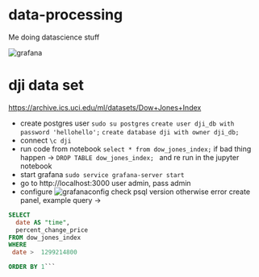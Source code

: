 # data-processing
Me doing datascience stuff

![grafana](https://imgur.com/aeByVIz)

# dji data set
https://archive.ics.uci.edu/ml/datasets/Dow+Jones+Index

- create postgres user
`sudo su postgres`
`create user dji_db with password 'hellohello';`
`create database dji with owner dji_db;`
- connect
`\c dji`
- run code from notebook
`select * from dow_jones_index;`
if bad thing happen -> 
`DROP TABLE dow_jones_index; `
and re run in the jupyter notebook
- start grafana
`sudo service grafana-server start`
- go to http://localhost:3000
user admin, pass admin
- configure
![grafanaconfig](https://imgur.com/zAb2aK7)
check psql version otherwise error
create panel, example query ->

```sql
SELECT
  date AS "time",
  percent_change_price
FROM dow_jones_index
WHERE
 date >  1299214800

ORDER BY 1```
